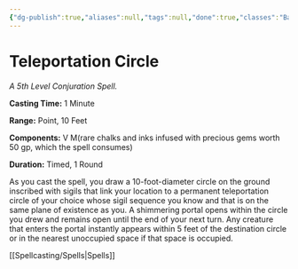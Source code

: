 ```yaml
---
{"dg-publish":true,"aliases":null,"tags":null,"done":true,"classes":"Bard, Sorcerer, Wizard,","spellLevel":5,"school":"Conjuration","source":"PHB","permalink":"/spells/teleportation-circle/","dgHomeLink":false,"dgPassFrontmatter":true}
---
```


# Teleportation Circle
*A 5th Level Conjuration Spell.*

**Casting Time:** 1 Minute

**Range:** Point, 10 Feet

**Components:** V M(rare chalks and inks infused with precious gems worth 50 gp, which the spell consumes)

**Duration:** Timed, 1 Round

As you cast the spell, you draw a 10-foot-diameter circle on the ground inscribed with sigils that link your location to a permanent teleportation circle of your choice whose sigil sequence you know and that is on the same plane of existence as you. A shimmering portal opens within the circle you drew and remains open until the end of your next turn. Any creature that enters the portal instantly appears within 5 feet of the destination circle or in the nearest unoccupied space if that space is occupied.

[[Spellcasting/Spells|Spells]]